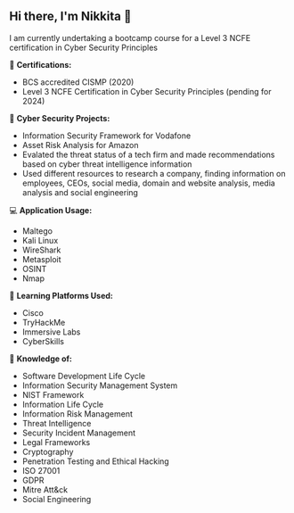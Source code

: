 ## Hi there, I'm Nikkita 👾

I am currently undertaking a bootcamp course for a Level 3 NCFE certification in Cyber Security Principles

📝 **Certifications:**
  - BCS accredited CISMP (2020)
  - Level 3 NCFE Certification in Cyber Security Principles (pending for 2024)


💾 **Cyber Security Projects:**
  - Information Security Framework for Vodafone
  - Asset Risk Analysis for Amazon
  - Evalated the threat status of a tech firm and made recommendations based on cyber threat intelligence information
  - Used different resources to research a company, finding information on employees, CEOs, social media, domain and website analysis, media analysis and social engineering


💻 **Application Usage:**
  - Maltego
  - Kali Linux
  - WireShark
  - Metasploit
  - OSINT
  - Nmap


📖 **Learning Platforms Used:**
  - Cisco
  - TryHackMe
  - Immersive Labs
  - CyberSkills


🧠 **Knowledge of:**
  - Software Development Life Cycle
  - Information Security Management System
  - NIST Framework
  - Information Life Cycle
  - Information Risk Management
  - Threat Intelligence
  - Security Incident Management
  - Legal Frameworks
  - Cryptography
  - Penetration Testing and Ethical Hacking
  - ISO 27001
  - GDPR
  - Mitre Att&ck
  - Social Engineering

<!-- 
**nikkitagora/nikkitagora** is a ✨ _special_ ✨ repository because its `README.md` (this file) appears on your GitHub profile.


  
